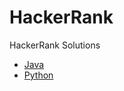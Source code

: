 # HackerRank
HackerRank Solutions

* <a href="https://github.com/javokhirbek1999/HackerRank/tree/main/Java">Java</a>
* <a href="https://github.com/javokhirbek1999/HackerRank/tree/main/Python">Python</a> 

